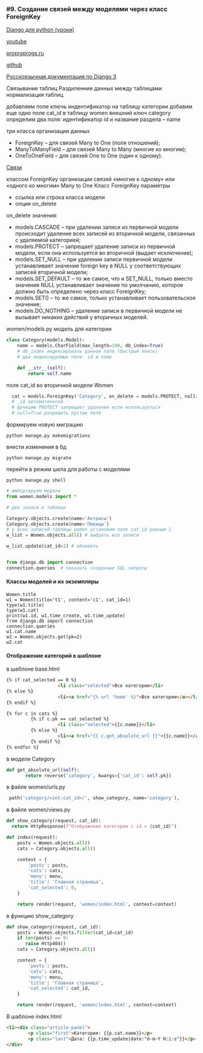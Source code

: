 ### #9.  Создание связей между моделями через класс ForeignKey

[Django для python (уроки)](https://www.youtube.com/watch?v=FyTL1bnUx5I&list=PLA0M1Bcd0w8xO_39zZll2u1lz_Q-Mwn1F)

[youtube](https://www.youtube.com/watch?v=IrUG07namQ8&list=PLA0M1Bcd0w8xO_39zZll2u1lz_Q-Mwn1F&index=10)

[proproprogs.ru](https://proproprogs.ru/django/sozdanie-svyazey-mezhdu-modelyami-cherez-klass-foreignkey)

[github](https://github.com/selfedu-rus/django-lessons)

[Русскоязычная документация по Django 3](https://djbook.ru/rel3.0/)

Связывание таблиц
Раздиленние данных между таблицами
нормализация таблиц

добавляем поле ключь индентификатор на таблицу категории
добавим еще одно поле cat_id в таблицу women внешний ключ
category определим два поля: идентификатор id и название раздела – name


три класса организации данных
- ForeignKey – для связей Many to One (поля отношений);
- ManyToManyField – для связей Many to Many (многие ко многим);
- OneToOneField – для связей One to One (один к одному).

[Связи](https://djbook.ru/rel3.0/topics/db/models.html#relationships)

классом ForeignKey организации связей «многие к одному» или «одного ко многим» Many to One
Класс ForeignKey параметры
- ссылка или строка класса модели
- опция on_delete

on_delete значения:

- models.CASCADE – при удалении записи из первичной модели  происходит удаление всех записей из вторичной модели, связанных с удаляемой категорией;
- models.PROTECT – запрещает удаление записи из первичной модели, если она используется во вторичной (выдает исключение);
- models.SET_NULL – при удалении записи первичной модели устанавливает значение foreign key в NULL у соответствующих записей вторичной модели;
- models.SET_DEFAULT – то же самое, что и SET_NULL, только вместо значения NULL устанавливает значение по умолчанию, которое должно быть определено через класс ForeignKey;
- models.SET() – то же самое, только устанавливает пользовательское значение;
- models.DO_NOTHING – удаление записи в первичной модели не вызывает никаких действий у вторичных моделей.


women/models.py
модель для категории

~~~ python
class Category(models.Model):
    name = models.CharField(max_length=100, db_index=True)
    # db_index индексировать данное поле (быстрый поиск)
    # два индексируемых поля: id и name

    def __str__(self):
        return self.name
~~~

поле cat_id во вторичной модели Women
~~~ python
  cat = models.ForeignKey('Category', on_delete = models.PROTECT, null=True)
  # _id автоматически
  # функцию PROTECT запрещает удаление если используеться
  # null=True разрешить пустые поля
~~~

формируем новую миграцию
~~~
python manage.py makemigrations
~~~

внести изменения в бд
~~~
python manage.py migrate
~~~

перейти в режим шела для работы с моделями

~~~
python manage.py shell
~~~
~~~ python
# импортируем модели
from women.models import *

# две записи в таблице

Category.objects.create(name='Актрисы')
Category.objects.create(name='Певицы')
# у всех записей таблицы women установим поле cat_id равным 1
w_list = Women.objects.all() # выбрать все записи

w_list.update(cat_id=1) # обновить


from django.db import connection
connection.queries  # показать созданные SQL запросы

~~~

#### Классы моделей и их экземпляры

~~~ shell
Women.title
w1 = Women(title='t1', content='c1', cat_id=1)
type(w1.title)
type(w1.cat)
print(w1.id, w1.time_create, w1.time_update)
from django.db import connection
connection.queries
w1.cat.name
w2 = Women.objects.get(pk=2)
w2.cat

~~~


#### Отображение категорий в шаблоне

 в шаблоне base.html

~~~ html
{% if cat_selected == 0 %}
                   <li class="selected">Все категории</li>
{% else %}
                   <li><a href="{% url 'home' %}">Все категории</a></li>
{% endif %}

{% for c in cats %}
         {% if c.pk == cat_selected %}
                   <li class="selected">{{c.name}}</li>
         {% else %}
                   <li><a href="{{ c.get_absolute_url }}">{{c.name}}</a></li>
         {% endif %}
{% endfor %}
~~~

 в модели Category

~~~ python
def get_absolute_url(self):
       return reverse('category', kwargs={'cat_id': self.pk})
~~~

 в файле women/urls.py

~~~ python
 path('category/<int:cat_id>/', show_category, name='category'),
~~~

 в файле women/views.py
 ~~~ python
 def show_category(request, cat_id):
   return HttpResponse(f"Отображение категории с id = {cat_id}")

 def index(request):
     posts = Women.objects.all()
     cats = Category.objects.all()

     context = {
         'posts': posts,
         'cats': cats,
         'menu': menu,
         'title': 'Главная страница',
         'cat_selected': 0,
     }

     return render(request, 'women/index.html', context=context)
 ~~~
 в функцию show_category

 ~~~ python
 def show_category(request, cat_id):
     posts = Women.objects.filter(cat_id=cat_id)
     if len(posts) == 0:
        raise Http404()
     cats = Category.objects.all()

     context = {
         'posts': posts,
         'cats': cats,
         'menu': menu,
         'title': 'Главная страница',
         'cat_selected': cat_id,
     }

     return render(request, 'women/index.html', context=context)
 ~~~

В шаблоне index.html

 ~~~ html
 <li><div class="article-panel">
         <p class="first">Категория: {{p.cat.name}}</p>
         <p class="last">Дата: {{p.time_update|date:"d-m-Y H:i:s"}}</p>
</div>
 ~~~

